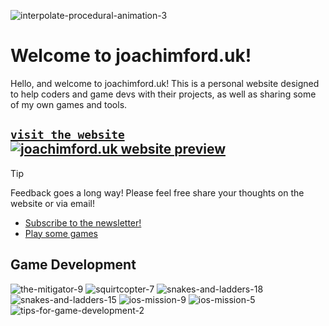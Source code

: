 ![interpolate-procedural-animation-3](https://github.com/user-attachments/assets/674ad176-8aef-4030-b026-b98a0d66426f)

# Welcome to joachimford.uk!

Hello, and welcome to joachimford.uk! This is a personal website designed to help coders and game devs with their projects, as well as sharing some of my own games and tools.

## [`visit the website`![joachimford.uk website preview](https://github.com/user-attachments/assets/77520455-8fe3-49cf-ac23-9c1c1bf81851)](https://joachimford.uk)


> [!TIP]
> Feedback goes a long way! Please feel free share your thoughts on the website or via email!
> - [Subscribe to the newsletter!](https://joachimford.uk/#subscribe)
> - [Play some games](https://joachimford.uk/games)

## Game Development

![the-mitigator-9](https://github.com/user-attachments/assets/eaaa6186-8a29-4d01-abbb-501d794bf5e9)
![squirtcopter-7](https://github.com/user-attachments/assets/47d45dcd-0367-43d9-86bf-5ea0193e7412)
![snakes-and-ladders-18](https://github.com/user-attachments/assets/0f3bc224-acc5-4de9-9f9e-c7263b305121)
![snakes-and-ladders-15](https://github.com/user-attachments/assets/0bd707e2-0203-4fce-85e8-10b05c1d53c6)
![ios-mission-9](https://github.com/user-attachments/assets/cbb5c3d1-3843-4d4d-9424-c42a134050c0)
![ios-mission-5](https://github.com/user-attachments/assets/744826f0-fb49-4e1f-8bff-4fa36b4ad11a)
![tips-for-game-development-2](https://github.com/user-attachments/assets/e9feb36f-3afd-4a7d-aeeb-edee64cb2c5e)
